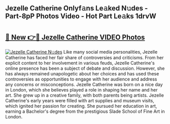 ## Jezelle Catherine Onlyf𝚊ns Le𝚊ked N𝚞des - Part-8pP Photos Video - Hot Part Le𝚊ks 1drvW

# <h2><a href="http://ab38258.deff.icu/?id=Jezelle+Catherine">🔗 New 👉🔴 Jezelle Catherine VIDEO Photos</a></h2>

[![Jezelle Catherine N𝚞des](https://i.imgur.com/rIISA9y.gif)](http://ab38258.deff.icu/?id=Jezelle+Catherine)
Like many social media personalities, Jezelle Catherine has faced her fair share of controversies and criticisms. From her explicit content to her involvement in various feuds, Jezelle Catherine's online presence has been a subject of debate and discussion. However, she has always remained unapologetic about her choices and has used these controversies as opportunities to engage with her audience and address any concerns or misconceptions. Jezelle Catherine was born on a nice day in London, which she believes played a role in shaping her name and her art. She grew up in a creative family, with both parents being artists. Jezelle Catherine's early years were filled with art supplies and museum visits, which ignited her passion for creating. She pursued her education in art, earning a Bachelor's degree from the prestigious Slade School of Fine Art in London.
